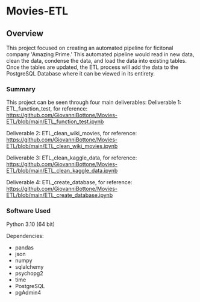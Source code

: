 # Movies-ETL

## Overview
This project focused on creating an automated pipeline for ficitonal company 'Amazing Prime.' This automated pipeline would read in new data, clean the data, condense the data, and load the data into existing tables. Once the tables are updated, the ETL process will add the data to the PostgreSQL Database where it can be viewed in its entirety.

### Summary
This project can be seen through four main deliverables:
Deliverable 1: ETL_function_test, for reference: https://github.com/GiovanniBottone/Movies-ETL/blob/main/ETL_function_test.ipynb

Deliverable 2: ETL_clean_wiki_movies, for reference: https://github.com/GiovanniBottone/Movies-ETL/blob/main/ETL_clean_wiki_movies.ipynb

Deliverable 3: ETL_clean_kaggle_data, for reference: https://github.com/GiovanniBottone/Movies-ETL/blob/main/ETL_clean_kaggle_data.ipynb

Deliverable 4: ETL_create_database, for reference: https://github.com/GiovanniBottone/Movies-ETL/blob/main/ETL_create_database.ipynb

### Software Used
Python 3.10 (64 bit)

Dependencies:
* pandas
* json
* numpy
* sqlalchemy
* psychopg2
* time
* PostgreSQL
* pgAdmin4
